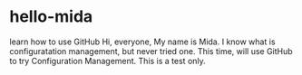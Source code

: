 # hello-mida
learn how to use GitHub
Hi, everyone, 
My name is Mida. I know what is configuratation management, but never tried one. This time, will use GitHub to try Configuration Management. 
This is a test only.
